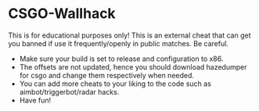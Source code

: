 # CSGO-Wallhack

This is for educational purposes only! This is an external cheat that can get you banned if use it frequently/openly in public matches. Be careful.

- Make sure your build is set to release and configuration to x86. 
- The offsets are not updated, hence you should download hazedumper for csgo and change them respectively when needed.
- You can add more cheats to your liking to the code such as aimbot/triggerbot/radar hacks.
- Have fun!
